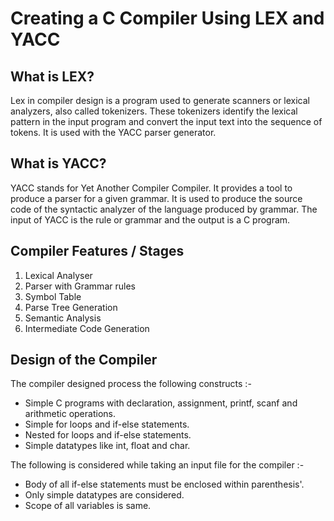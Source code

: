 # **Creating a C Compiler Using LEX and YACC**
## What is LEX?
Lex in compiler design is a program used to generate scanners or lexical analyzers, also called tokenizers. These tokenizers identify the lexical pattern in the input program and convert the input text into the sequence of tokens. It is used with the YACC parser generator.

## What is YACC?
YACC stands for Yet Another Compiler Compiler. It provides a tool to produce a parser for a given grammar. It is used to produce the source code of the syntactic analyzer of the language produced by grammar. The input of YACC is the rule or grammar and the output is a C program.

## Compiler Features / Stages
1. Lexical Analyser
2. Parser with Grammar rules
3. Symbol Table
4. Parse Tree Generation
5. Semantic Analysis
6. Intermediate Code Generation

## Design of the Compiler

The compiler designed process the following constructs :-
* Simple C programs with declaration, assignment, printf, scanf and arithmetic operations.
* Simple for loops and if-else statements.
* Nested for loops and if-else statements.
* Simple datatypes like int, float and char.


The following is considered while taking an input file for the compiler :-
* Body of all if-else statements must be enclosed within parenthesis'.
* Only simple datatypes are considered.
* Scope of all variables is same.





